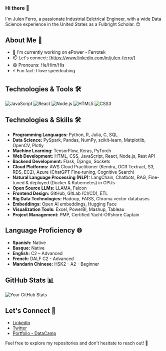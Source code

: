 ### Hi there 👋

I'm Julen Ferro, a passionate Industrial Eelctrical Engineer, with a wide Data Science experience in the United States as a Fulbright Scholar. 😊

## About Me 🌟

- 🚀 I'm currently working on ePower - Ferrotek
- 📫 Let's connect: [https://www.linkedin.com/in/julen-ferro/]
- 😄 Pronouns: He/Him/His
- ⚡ Fun fact: I love speedcubing

## Technologies & Tools 🛠️

![JavaScript](https://img.shields.io/badge/-JavaScript-F7DF1E?style=flat-square&logo=javascript&logoColor=white)
![React](https://img.shields.io/badge/-React-61DAFB?style=flat-square&logo=react&logoColor=white)
![Node.js](https://img.shields.io/badge/-Node.js-339933?style=flat-square&logo=node.js&logoColor=white)
![HTML5](https://img.shields.io/badge/-HTML5-E34F26?style=flat-square&logo=html5&logoColor=white)
![CSS3](https://img.shields.io/badge/-CSS3-1572B6?style=flat-square&logo=css3&logoColor=white)

## Technologies & Skills 🛠️

- **Programming Languages:** Python, R, Julia, C, SQL
- **Data Science:** PySpark, Pandas, NumPy, scikit-learn, Matplotlib, OpenCV, Plotly
- **Machine Learning:** TensorFlow, Keras, PyTorch
- **Web Development:** HTML, CSS, JavaScript, React, Node.js, Rest API
- **Backend Development:** Flask, Django, Sockets
- **Cloud Platforms:** AWS Cloud Practitioner (Kendra, OCR Textract, S3, RDS, EC2), Azure (ChatGPT Fine-tuning, Cognitive Search)
- **Natural Language Processing (NLP):** LangChain, Chatbots, RAG, Fine-tuned & deployed (Docker & Kubernetes) in GPUs
- **Open Source LLMs:** LLAMA, Falcon
- **Frontend Design:** GitHub, GitLab (CI/CD), ETL
- **Big Data Technologies:** Hadoop, FAISS, Chroma vector databases
- **Embeddings:** Open AI embeddings, Hugging Face
- **Visualization Tools:** Excel, PowerBI, Mashup, Tableau
- **Project Management:** PMP, Certified Yacht-Offshore Captain 

## Language Proficiency 🌐

- **Spanish:** Native
- **Basque:** Native
- **English:** C2 – Advanced
- **French:** DALF C2 - Advanced
- **Mandarin Chinese:** HSK2 - A2 - Beginner
  
## GitHub Stats 📊

![Your GitHub Stats](https://github-readme-stats.vercel.app/api?username=ferriitoo&show_icons=true&theme=radical)

## Let's Connect 🤝

- [LinkedIn](https://www.linkedin.com/in/yourlinkedin)
- [Twitter](https://twitter.com/yourtwitter)
- [Portfolio - DataCamp]([https://yourportfolio.com](https://www.datacamp.com/portfolio/ferrojulen))


Feel free to explore my repositories and don't hesitate to reach out! 🚀

